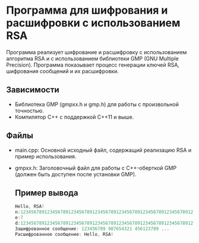 # Программа для шифрования и расшифровки с использованием RSA

Программа реализует шифрование и расшифровку с использованием алгоритма RSA и с использованием библиотеки GMP (GNU Multiple Precision). Программа показывает процесс генерации ключей RSA, шифрования сообщений и их расшифровки.        

## Зависимости
- Библиотека GMP (gmpxx.h и gmp.h) для работы с произвольной точностью.
- Компилятор C++ с поддержкой C++11 и выше.

## Файлы
- main.cpp: Основной исходный файл, содержащий реализацию RSA и пример использования.
- gmpxx.h: Заголовочный файл для работы с C++-оберткой GMP (должен быть доступен после установки GMP).

  ## Пример вывода
  ```cpp
  Hello, RSA!
  n:123456789123456789123456789123456789123456789123456789123456789123456789123456789123456789
  e:7
  d:123456789123456789123456789123456789123456789123456789123456789123456789123456789123456789
  Зашифрованное сообщение: 123456789 987654321 456123789 ...
  Расшифрованное сообщение: Hello, RSA!
